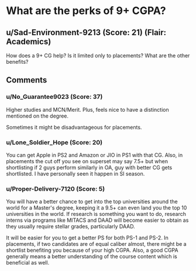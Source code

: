 # What are the perks of 9+ CGPA?
## u/Sad-Environment-9213 (Score: 21) (Flair: Academics)
How does a 9+ CG help? Is it limited only to placements? What are the other benefits?


## Comments

### u/No_Guarantee9023 (Score: 37)
Higher studies and MCN/Merit. Plus, feels nice to have a distinction mentioned on the degree.

Sometimes it might be disadvantageous for placements.


### u/Lone_Soldier_Hope (Score: 20)
You can get Apple in PS2  and Amazon or JIO in PS1 with that CG. Also, in  placements the cut off you see on superset may say 7.5+ but when shortlisting if 2 guys perform similarly in OA, guy with better CG gets shortlisted. I have personally seen it happen in SI season.


### u/Proper-Delivery-7120 (Score: 5)
You will have a better chance to get into the top universities around the world for a Master's degree, keeping it a 9.5+ can even land you the top 10 universities in the world. If research is something you want to do, research interns via programs like MITACS and DAAD will become easier to obtain as they usually require stellar grades, particularly DAAD.

It will be easier for you to get a better PS for both PS-1 and PS-2. In placements, if two candidates are of equal caliber almost, there might be a shortlist benefiting you because of your high CGPA. Also, a good CGPA generally means a better understanding of the course content which is beneficial as well.




